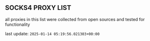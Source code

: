 ## SOCKS4 PROXY LIST

all proxies in this list were collected from open sources and tested for functionality

last update: `2025-01-14 05:19:56.021303+00:00`